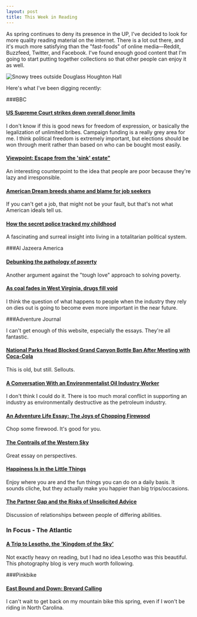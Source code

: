 ```yaml
---
layout: post
title: This Week in Reading
---
```


As spring continues to deny its presence in the UP, I've decided to look for more quality reading material on the internet. There is a lot out there, and it's much more satisfying than the "fast-foods" of online media—Reddit, Buzzfeed, Twitter, and Facebook. I've found enough good content that I'm going to start putting together collections so that other people can enjoy it as well.

![Snowy trees outside Douglass Houghton Hall](http://eoisaacs.github.io/images/2014-04-02/img01.jpg)

Here's what I've been digging recently:

###BBC

<h4><a href="http://www.bbc.com/news/world-us-canada-26855657" target="_blank">US Supreme Court strikes down overall donor limits</a></h4>

I don't know if this is good news for freedom of expression, or basically the legalization of unlimited bribes. Campaign funding is a really grey area for me. I think political freedom is extremely important, but elections should be won through merit rather than based on who can be bought most easily.

<h4><a href="http://www.bbc.com/news/magazine-26254706" target="_blank">Viewpoint: Escape from the 'sink' estate"</a></h4>

An interesting counterpoint to the idea that people are poor because they're lazy and irresponsible.

<h4><a href="http://www.bbc.com/news/magazine-26669971" target="_blank">American Dream breeds shame and blame for job seekers</a></h4>

If you can't get a job, that might not be your fault, but that's not what American ideals tell us.

<h4><a href="http://www.bbc.com/news/magazine-26838177" target="_blank">How the secret police tracked my childhood</a></h4>

A fascinating and surreal insight into living in a totalitarian political system.

###Al Jazeera America

<h4><a href="http://america.aljazeera.com/opinions/2014/3/culture-of-povertysocialwelfarepaulryanaffluenza.html" target="_blank">Debunking the pathology of poverty</a></h4>

Another argument against the "tough love" approach to solving poverty.

<h4><a href="http://america.aljazeera.com/features/2014/3/as-coal-fades-inwestvirginiadrugsfillthevoid.html" target= "_blank">As coal fades in West Virginia, drugs fill void</a></h4>

I think the question of what happens to people when the industry they rely on dies out is going to become even more important in the near future.

###Adventure Journal

I can't get enough of this website, especially the essays. They're all fantastic.

<h4><a href="http://www.adventure-journal.com/2011/11/national-parks-head-blocked-grand-canyon-bottle-ban-after-meeting-with-coca-cola/" target="_blank">National Parks Head Blocked Grand Canyon Bottle Ban After Meeting with Coca-Cola</a></h4>

This is old, but still. Sellouts.

<h4><a href="http://www.adventure-journal.com/2012/04/a-conversation-with-an-environmentalist-oil-industry-worker/" target= "_blank">A Conversation With an Environmentalist Oil Industry Worker</a></h4>

I don't think I could do it. There is too much moral conflict in supporting an industry as environmentally destructive as the petroleum industry.

<h4><a href="http://www.adventure-journal.com/2009/12/the-joys-of-chopping-firewood/" target= "_blank">An Adventure Life Essay: The Joys of Chopping Firewood</a></h4>

Chop some firewood. It's good for you.

<h4><a href="http://www.adventure-journal.com/2011/05/the-contrails-of-the-western-sky/" target= "_blank">The Contrails of the Western Sky</a></h4>

Great essay on perspectives.

<h4><a href="http://www.adventure-journal.com/2014/03/happiness-is-in-the-little-things/" target= "_blank">Happiness Is in the Little Things</a></h4>

Enjoy where you are and the fun things you can do on a daily basis. It sounds cliche, but they actually make you happier than big trips/occasions.

<h4><a href="http://www.adventure-journal.com/2014/03/the-partner-gap-and-the-risks-of-unsolicited-advice/" target= "_blank">The Partner Gap and the Risks of Unsolicited Advice</a></h4>

Discussion of relationships between people of differing abilities.

### In Focus - The Atlantic

<h4><a href="http://www.theatlantic.com/infocus/2014/04/a-trip-to-lesotho-the-kingdom-of-the-sky/100708/" target= "_blank">A Trip to Lesotho, the 'Kingdom of the Sky'</a></h4>

Not exactly heavy on reading, but I had no idea Lesotho was this beautiful. This photography blog is very much worth following.

###Pinkbike

<h4><a href="http://www.pinkbike.com/news/east-bound-and-down-brevard-calling-2014.html" target= "_blank">East Bound and Down: Brevard Calling</a></h4>

I can't wait to get back on my mountain bike this spring, even if I won't be riding in North Carolina.